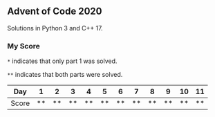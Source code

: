 ## Advent of Code 2020

Solutions in Python 3 and C++ 17.


### My Score

``*`` indicates that only part 1 was solved.

``**`` indicates that both parts were solved.

| Day   | 1  | 2  | 3  | 4  | 5  | 6  | 7  | 8  | 9  | 10 | 11 |
| ----- | -- | -- | -- | -- | -- | -- | -- | -- | -- | -- | -- |
| Score | ** | ** | ** | ** | ** | ** | ** | ** | ** | ** | ** |
